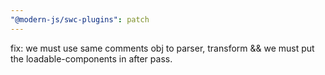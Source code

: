 ```yaml
---
"@modern-js/swc-plugins": patch
---
```


fix: we must use same comments obj to parser, transform && we must put the loadable-components in after pass.
